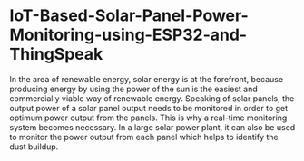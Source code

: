 # IoT-Based-Solar-Panel-Power-Monitoring-using-ESP32-and-ThingSpeak

In the area of renewable energy, solar energy is at the forefront, because producing energy by using the power of the sun is the easiest and commercially viable way of renewable energy. Speaking of solar panels, the output power of a solar panel output needs to be monitored in order to get optimum power output from the panels. This is why a real-time monitoring system becomes necessary. In a large solar power plant, it can also be used to monitor the power output from each panel which helps to identify the dust buildup.
